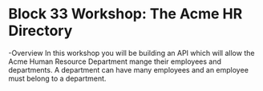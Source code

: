 # Block 33 Workshop: The Acme HR Directory

-Overview
In this workshop you will be building an API which will allow the Acme Human Resource Department mange their employees and departments. A department can have many employees and an employee must belong to a department.